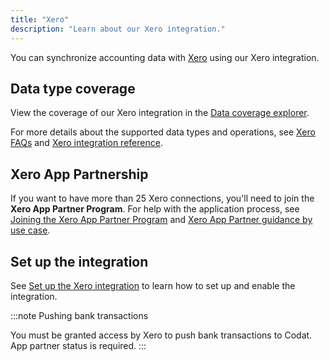 ```yaml
---
title: "Xero"
description: "Learn about our Xero integration."
---
```


You can synchronize accounting data with [Xero](http://www.xero.com) using our Xero integration.

## Data type coverage

View the coverage of our Xero integration in the <a className="external" href="https://knowledge.codat.io/supported-features/accounting?view=tab-by-integration&integrationKey=gbol" target="_blank">Data coverage explorer</a>.

For more details about the supported data types and operations, see [Xero FAQs](/integrations/accounting/xero/xero-faq) and [Xero integration reference](/integrations/accounting/accounting/xero/xero-integration-reference).

## Xero App Partnership

If you want to have more than 25 Xero connections, you'll need to join the **Xero App Partner Program**. For help with the application process, see [Joining the Xero App Partner Program](/integrations/accounting/xero/xero-app-partner-program) and [Xero App Partner guidance by use case](/integrations/accounting/xero/accounting-xero-app-partner-guidance).

## Set up the integration

See [Set up the Xero integration](/integrations/accounting/xero/accounting-xero-setup) to learn how to set up and enable the integration.

:::note Pushing bank transactions

You must be granted access by Xero to push bank transactions to Codat. App partner status is required.
:::
